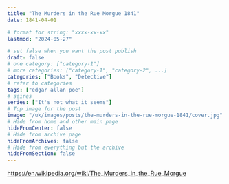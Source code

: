 ```yaml
---
title: "The Murders in the Rue Morgue 1841"
date: 1841-04-01

# format for string: "xxxx-xx-xx"
lastmod: "2024-05-27"

# set false when you want the post publish
draft: false
# one category: ["category-1"]
# more categories: ["category-1", "category-2", ...]
categories: ["Books", "Detective"]
# refer to categories
tags: ["edgar allan poe"]
# seires
series: ["It's not what it seems"]
# Top image for the post
image: "/uk/images/posts/the-murders-in-the-rue-morgue-1841/cover.jpg"
# Hide from home and other main page
hideFromCenter: false
# Hide from archive page
hideFromArchives: false
# Hide from everything but the archive
hideFromSection: false
---
```

https://en.wikipedia.org/wiki/The_Murders_in_the_Rue_Morgue
<!--more-->